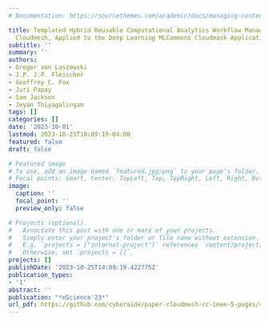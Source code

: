 ```yaml
---
# Documentation: https://sourcethemes.com/academic/docs/managing-content/

title: Templated Hybrid Reusable Computational Analytics Workflow Management with
  Cloudmesh, Applied to the Deep Learning MLCommons Cloudmask Application
subtitle: ''
summary: ''
authors:
- Gregor von Laszewski
- J.P. J.P. Fleischer
- Geoffrey C. Fox
- Juri Papay
- Sam Jackson
- Jeyan Thiyagalingam
tags: []
categories: []
date: '2023-10-01'
lastmod: 2023-10-25T10:09:19-04:00
featured: false
draft: false

# Featured image
# To use, add an image named `featured.jpg/png` to your page's folder.
# Focal points: Smart, Center, TopLeft, Top, TopRight, Left, Right, BottomLeft, Bottom, BottomRight.
image:
  caption: ''
  focal_point: ''
  preview_only: false

# Projects (optional).
#   Associate this post with one or more of your projects.
#   Simply enter your project's folder or file name without extension.
#   E.g. `projects = ["internal-project"]` references `content/project/deep-learning/index.md`.
#   Otherwise, set `projects = []`.
projects: []
publishDate: '2023-10-25T14:09:19.422775Z'
publication_types:
- '1'
abstract: ''
publication: "*eScience'23*"
url_pdf: https://github.com/cyberaide/paper-cloudmesh-cc-ieee-5-pages/raw/main/vonLaszewski-cloudmesh-cc.pdf
---
```

